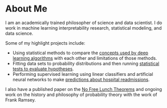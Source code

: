 # About Me

I am an academically trained philosopher of science and data scientist.  I do work in machine learning interpretability research, statistical modeling, and data science.

Some of my highlight projects include:

- Using statistical methods to compare the [concepts used by deep learning algorithms](https://github.com/brushing-git/RSAProject) with each other and limitations of those methods.
- Fitting data sets to probability distributions and then running [statistical tests to evaluate hypotheses](https://github.com/brushing-git/Fitting-Distributions-Project).
- Performing supervised learning using linear classifiers and artificial neural networks to make [predictions about hospital readmissions](https://github.com/brushing-git/Hospital-Readmissions-Project).

I also have a published paper on the [No Free Lunch Theorems](https://link.springer.com/article/10.1007/s11229-022-03901-w) and ongoing work on the history and philosophy of probability theory with the work of Frank Ramsey.
